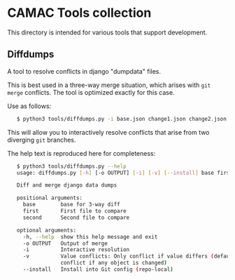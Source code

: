 # CAMAC Tools collection

This directory is intended for various tools that support development.

## Diffdumps

A tool to resolve conflicts in django "dumpdata" files.

This is best used in a three-way merge situation, which arises with
`git merge` conflicts. The tool is optimized exactly for this case.

Use as follows:

```bash
   $ python3 tools/diffdumps.py -i base.json change1.json change2.json
```

This will allow you to interactively resolve conflicts that arise from two
diverging `git` branches.

The help text is reproduced here for completeness:

```bash
   $ python3 tools/diffdumps.py --help
   usage: diffdumps.py [-h] [-o OUTPUT] [-i] [-v] [--install] base first second

   Diff and merge django data dumps

   positional arguments:
     base        base for 3-way diff
     first       First file to compare
     second      Second file to compare

   optional arguments:
     -h, --help  show this help message and exit
     -o OUTPUT   Output of merge
     -i          Interactive resolution
     -v          Value conflicts: Only conflict if value differs (default:
                 conflict if any object is changed)
     --install   Install into Git config (repo-local)
```

<!-- vim:set syntax=markdown sw=3 ts=3 et tw=78: -->
